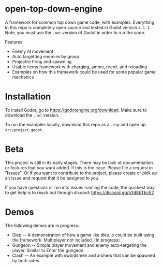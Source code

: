 # open-top-down-engine
A framework for common top down game code, with examples. Everything in this repo is completely open source and tested in Godot version `4.1.1`. Note, you must use the `.net` version of Godot in order to run the code.

Features
- Enemy AI movement
- Auto targetting enemies by group
- Projectile firing and spawning
- Usable items framework with charging, ammo, recoil, and reloading
- Examples on how this framework could be used for some popular game mechanics

# Installation
To install Godot, go to https://godotengine.org/download. Make sure to download the `.net` version.

To run the examples locally, download this repo as a `.zip` and open up `src/project.godot`.

# Beta
This project is still in its early stages. There may be lack of documentation or features that you want added. If this is the case. Please file a request in "Issues". Or if you want to contribute to the project, please create or pick up an issue and request that it be assigned to you. 

If you have questions or run into issues running the code, the quickest way to get help is to reach out through discord: https://discord.gg/h3d8bTbcE2

# Demos
The following demos are in progress:
- Diep -- A demonstration of how a game like diep.io could be built using the framework. Multiplayer not included. (In progress)
- Gungeon -- Simple player movement and enemy auto-targeting the player. Similar to Enter the gungeon.
- Clash -- An example with swordsmen and archers that can be spawned by both sides.
